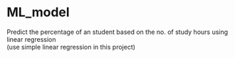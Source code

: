 # ML_model
Predict the percentage of an student based on the no. of study hours using linear regression<br>
(use simple linear regression in this project)

